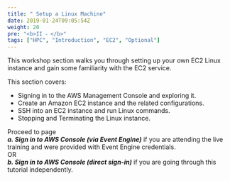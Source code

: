 ```yaml
---
title: " Setup a Linux Machine"
date: 2019-01-24T09:05:54Z
weight: 20
pre: "<b>II ⁃ </b>"
tags: ["HPC", "Introduction", "EC2", "Optional"]
---
```


This workshop section walks you through setting up your own EC2 Linux instance and gain some familiarity with the EC2 service.

This section covers:

- Signing in to the AWS Management Console and exploring it.
- Create an Amazon EC2 instance and the related configurations.
- SSH into an EC2 instance and run Linux commands.
- Stopping and Terminating the Linux instance.  

Proceed to page  
***a. Sign in to AWS Console (via Event Engine)*** if you are attending the live training and were provided with Event Engine credentials.  
OR  
***b. Sign in to AWS Console (direct sign-in)*** if you are going through this tutorial independently.  
